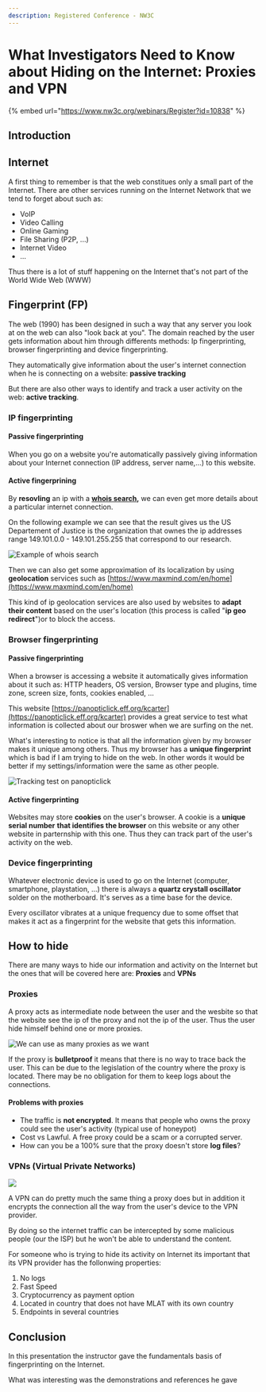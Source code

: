 ```yaml
---
description: Registered Conference - NW3C
---
```


# What Investigators Need to Know about Hiding on the Internet: Proxies and VPN

{% embed url="https://www.nw3c.org/webinars/Register?id=10838" %}

## Introduction

## Internet

A first thing to remember is that the web constitues only a small part of the Internet. There are other services running on the Internet Network that we tend to forget about such as:

* VoIP
* Video Calling
* Online Gaming
* File Sharing \(P2P,  ...\)
* Internet Video
* ...

Thus there is a lot of stuff happening on the Internet that's not part of the World Wide Web \(WWW\)

## Fingerprint \(FP\)

The web \(1990\) has been designed in such a way that any server you look at on the web can also "look back at you". The domain reached by the user gets information about him through differents methods: Ip fingerprinting, browser fingerprinting and device fingerprinting.

They automatically give information about the user's internet connection when he is connecting on a website: **passive tracking**

But there are also other ways to identify and track a user activity on the web: **active tracking**.

### **IP fingerprinting** 

#### Passive fingerprinting

When you go on a website you're automatically passively giving information about your Internet connection \(IP address, server name,...\) to this website. 

#### Active fingerprining

By **resovling** an ip with a [**whois search**](https://centralops.net/co/)**,** we can even get more details about a particular internet connection. 

On the following example we can see that the result gives us the US Departement of Justice is the organization that ownes the ip addresses range 149.101.0.0 - 149.101.255.255 that correspond to our research.

![Example of whois search](.gitbook/assets/whois.png)

Then we can also get some approximation of its localization by using **geolocation** services such as [https://www.maxmind.com/en/home](https://www.maxmind.com/en/home)

This kind of ip geolocation services are also used by websites to **adapt their content** based on the user's location \(this process is called "**ip geo redirect**"\)or to block the access.

### **Browser fingerprinting**

#### **Passive fingerprinting**

When a browser is accessing a website it automatically gives information about it such as: HTTP headers, OS version, Browser type and plugins, time zone, screen size, fonts, cookies enabled, ...

This website [https://panopticlick.eff.org/kcarter](https://panopticlick.eff.org/kcarter) provides a great service to test what information is collected about our broswer when we are surfing on the net.

What's interesting to notice is that all the information given by my browser makes it unique among others. Thus my browser has a **unique fingerprint** which is bad if I am trying to hide on the web. In other words it would be better if my settings/information were the same as other people.

![Tracking test on panopticlick](.gitbook/assets/browser-fingerprinting.png)

#### **Active fingerprinting**

Websites may store **cookies** on the user's browser. A cookie is a **unique serial number** **that identifies the browser** on this website or any other website in parternship with this one. Thus they can track part of the user's activity on the web.

### **Device fingerprinting**

Whatever electronic device is used to go on the Internet \(computer, smartphone, playstation, ...\) there is always a **quartz crystall oscillator** solder on the motherboard. It's serves as a time base for the device.

Every oscillator vibrates at a unique frequency due to some offset that makes it act as a fingerprint for the website that gets this information. 

## How to hide

There are many ways to hide our information and activity on the Internet but the ones  that will be covered here are: **Proxies** and **VPNs**

### **Proxies**

A proxy acts as intermediate node between the user and the wesbite so that the website see the ip of the proxy and not the ip of the user. Thus the user hide himself behind one or more proxies.

![We can use as many proxies as we want](.gitbook/assets/proxies.png)

If the proxy is **bulletproof** it means that there is no way to trace back the user. This can be due to the legislation of the country where the proxy is located. There may be no obligation for them to keep logs about the connections.

#### Problems with proxies

* The traffic is **not encrypted**. It means that people who owns the proxy could see the user's activity \(typical use of honeypot\)
* Cost vs Lawful. A free proxy could be a scam or a corrupted server.
* How can you be a 100% sure that the proxy doesn't store **log files**?

### **VPNs \(Virtual Private Networks\)**

![](.gitbook/assets/vpn.png)

A VPN can do pretty much the same thing a proxy does but in addition it encrypts the connection all the way from the user's device to the VPN provider.

By doing so the internet traffic can be intercepted by some malicious people \(our the ISP\) but he won't be able to understand the content. 

For someone who is trying to hide its activity on Internet its important that its VPN provider has the follonwing properties:

1. No logs
2. Fast Speed
3. Cryptocurrency as payment option
4. Located in country that does not have MLAT with its own country
5. Endpoints in several countries

## Conclusion

In this presentation the instructor gave the fundamentals basis of fingerprinting on the Internet. 

What was interesting was the demonstrations and references he gave

